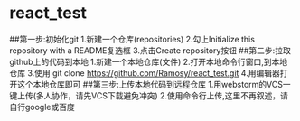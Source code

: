 # react_test
##第一步:初始化git
1.新建一个仓库(repositories)
2.勾上Initialize this repository with a README复选框
3.点击Create repository按钮
##第二步:拉取github上的代码到本地
1.新建一个本地仓库(文件)
2.打开本地命令行窗口,到本地仓库
3.使用 git clone https://github.com/Ramosy/react_test.git
4.用编辑器打开这个本地仓库即可
##第三步:上传本地代码到远程仓库
1.用webstorm的VCS一键上传(多人协作，请先VCS下载避免冲突)
2.使用命令行上传,这里不再叙述，请自行google或百度
